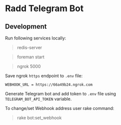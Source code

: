 # Radd Telegram Bot

## Development

Run following services locally:

> redis-server

> foreman start

> ngrok 5000

Save ngrok `https` endpoint to `.env` file:

    WEBHOOK_URL = https://66a49b24.ngrok.com

Generate Telegram bot and add token to `.env` file using `TELEGRAM_BOT_API_TOKEN` variable.

To change/set Webhook address user rake command:

> rake bot:set_webhook
